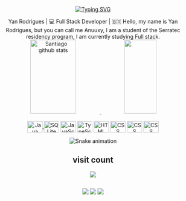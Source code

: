 <div align="center">
   
   [![Typing SVG](https://readme-typing-svg.herokuapp.com/?color=552583&size=35&center=true&vCenter=true&width=1000&lines=Olá+eu+sou+o+Yan👋;Hi+there+I'm+Yan👋;Hola+soy+Yan👋)](https://git.io/typing-svg)
   
<div align="center">
      Yan Rodrigues | 💻 Full Stack Developer | 🇧🇷
     Hello, my name is Yan Rodrigues, but you can call me Anuuxy, I am a student of the Serratec residency program, I am currently studying Full stack.
</div>
 

 <div align="center">  
   <a href="https://github.com/Anuuxy"> 
      <img width="49%" height="195px" src="https://github-readme-stats.vercel.app/api?username=S4nt1ag&show_icons=true&count_private=true&hide_border=true&title_color=552583&icon_color=552583&text_color=FDB927&bg_color=0d1117" alt="Santiago github stats" /> 
      <img width="41%" height="195px" src="https://github-readme-stats.vercel.app/api/top-langs/?username=S4nt1ag&layout=compact&hide_border=true&title_color=552583&text_color=D3D3D3&bg_color=0d1117" />
</div>


 <div style="display: inline_block" align="center"><br>
    <a href="https://www.java.com/pt-BR/"> <img align="center" alt="Java" height="30" width="40" src="https://cdn.jsdelivr.net/gh/devicons/devicon/icons/java/java-original.svg"/> </a>
    <a href=https://sqlite.org/index.html><img align="center" alt="SQLite" height="30" width="40" src="https://cdn.jsdelivr.net/gh/devicons/devicon/icons/sqlite/sqlite-original.svg" /></a>
    <a href=https://developer.mozilla.org/pt-BR/docs/Web/TypeScript><img align="center" alt="JavaScript" height="30" width="40" src="https://cdn.jsdelivr.net/gh/devicons/devicon/icons/javascript/javascript-original.svg" /><a/>
    <a href=https://www.typescriptlang.org><img align="center" alt="TypeScript" height="30" width="40"  src="https://cdn.jsdelivr.net/gh/devicons/devicon/icons/typescript/typescript-original.svg" /><a/>
    <a href=https://html.spec.whatwg.org><img align="center" alt="HTML" height="30" width="40" src="https://cdn.jsdelivr.net/gh/devicons/devicon/icons/html5/html5-original.svg" /><a/>
    <a href=https://developer.mozilla.org/pt-BR/docs/Web/CSS><img align="center" alt="CSS" height="30" width="40" src="https://cdn.jsdelivr.net/gh/devicons/devicon/icons/css3/css3-original.svg" /><a/>
    <a href=https://spring.io><img align="center" alt="CSS" height="30" width="40"  src="https://cdn.jsdelivr.net/gh/devicons/devicon/icons/spring/spring-original.svg" /><a/>
     <a href=https://nodejs.org/en><img align="center" alt="CSS" height="30" width="40" src="https://cdn.jsdelivr.net/gh/devicons/devicon/icons/nodejs/nodejs-original.svg" /><a/>
  
   
    
 </div>
 
 ![Snake animation ]()
 
 ## visit count
 <p align="center"><img align="center" fill="#FFF" src="https://profile-counter.glitch.me/%7BS4nt1ag%7D/count.svg/" /></p>
       
 ##
 <div>
    <a href="https://www.linkedin.com/in/yan-rodrigues-775b7b270/" target="_blank"><img src="https://img.shields.io/badge/LinkedIn-552583?style=for-the-badge&logo=linkedin&logoColor=yellow" target="_blank"></a>
    <a href="https://www.instagram.com/yan.rodrigues1/" target="_blank"><img src="https://img.shields.io/badge/Instagram-552583?style=for-the-badge&logo=instagram&logoColor=yellow" target="_blank"></a>
    <a href="mailto:yanrodriguesfm@gmail.com"><img src="https://img.shields.io/badge/Gmail-552583?style=for-the-badge&logo=gmail&logoColor=yellow" target="_blank"></a>
   </div>


  
   
   
